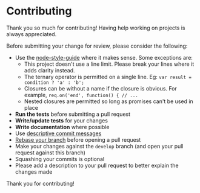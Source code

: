 # Contributing

Thank you so much for contributing! Having help working on projects is always appreciated.

Before submitting your change for review, please consider the following:
* Use the [node-style-guide](https://github.com/felixge/node-style-guide) where it makes sense. Some exceptions are:
  * This project doesn't use a line limit. Please break your lines where it adds clarity instead.
  * The ternary operator is permitted on a single line. Eg: `var result = condition ? 'a' : 'b';`
  * Closures can be without a name if the closure is obvious. For example, `req.on('end', function() { // ...`
  * Nested closures are permitted so long as promises can't be used in place
* **Run the tests** before submitting a pull request
* **Write/update tests** for your changes
* **Write documentation** where possible
* Use [descriptive commit messages](http://tbaggery.com/2008/04/19/a-note-about-git-commit-messages.html)
* [Rebase your branch](https://git-scm.com/book/en/v2/Git-Branching-Rebasing) before opening a pull request
* Make your changes against the `develop` branch (and open your pull request against this branch)
* Squashing your commits is optional
* Please add a description to your pull request to better explain the changes made

Thank you for contributing!